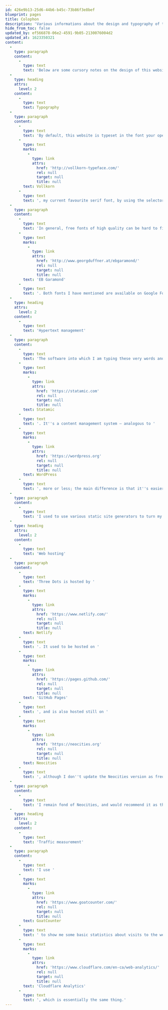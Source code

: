 ```yaml
---
id: 426e9b13-25d6-44b6-b45c-73b86f3e8bef
blueprint: pages
title: Colophon
description: 'Various informations about the design and typography of this website and the tools used to create it.'
hide_from_toc: false
updated_by: ef566878-06e2-4591-9b05-2130076004d2
updated_at: 1623350321
content:
  -
    type: paragraph
    content:
      -
        type: text
        text: 'Below are some cursory notes on the design of this website and the tools I''ve used to create it.'
  -
    type: heading
    attrs:
      level: 2
    content:
      -
        type: text
        text: Typography
  -
    type: paragraph
    content:
      -
        type: text
        text: 'By default, this website is typeset in the font your operating system uses for its user interface. On a Mac, this is San Francisco; on Windows, Segoe UI; etc. However, you may, at your choosing, elect to view this website typeset in '
      -
        type: text
        marks:
          -
            type: link
            attrs:
              href: 'http://vollkorn-typeface.com/'
              rel: null
              target: null
              title: null
        text: Vollkorn
      -
        type: text
        text: ', my current favourite serif font, by using the selector at the bottom of the page.'
  -
    type: paragraph
    content:
      -
        type: text
        text: 'In general, free fonts of high quality can be hard to find. Another one that I quite like is '
      -
        type: text
        marks:
          -
            type: link
            attrs:
              href: 'http://www.georgduffner.at/ebgaramond/'
              rel: null
              target: null
              title: null
        text: 'EB Garamond'
      -
        type: text
        text: '. Both fonts I have mentioned are available on Google Fonts.'
  -
    type: heading
    attrs:
      level: 2
    content:
      -
        type: text
        text: 'Hypertext management'
  -
    type: paragraph
    content:
      -
        type: text
        text: 'The software into which I am typing these very words and which will transform them into glorious hypertext is called '
      -
        type: text
        marks:
          -
            type: link
            attrs:
              href: 'https://statamic.com'
              rel: null
              target: null
              title: null
        text: Statamic
      -
        type: text
        text: '. It''s a content management system – analogous to '
      -
        type: text
        marks:
          -
            type: link
            attrs:
              href: 'https://wordpress.org'
              rel: null
              target: null
              title: null
        text: WordPress
      -
        type: text
        text: ', more or less; the main difference is that it''s easier and more fun to extend and customize.'
  -
    type: paragraph
    content:
      -
        type: text
        text: 'I used to use various static site generators to turn my prose into HTML – I should set down my thoughts on them all someday. But I gave them all up in favour of a graphical editing interface, and never looked back.'
  -
    type: heading
    attrs:
      level: 2
    content:
      -
        type: text
        text: 'Web hosting'
  -
    type: paragraph
    content:
      -
        type: text
        text: 'Three Dots is hosted by '
      -
        type: text
        marks:
          -
            type: link
            attrs:
              href: 'https://www.netlify.com/'
              rel: null
              target: null
              title: null
        text: Netlify
      -
        type: text
        text: '. It used to be hosted on '
      -
        type: text
        marks:
          -
            type: link
            attrs:
              href: 'https://pages.github.com/'
              rel: null
              target: null
              title: null
        text: 'GitHub Pages'
      -
        type: text
        text: ', and is also hosted still on '
      -
        type: text
        marks:
          -
            type: link
            attrs:
              href: 'https://neocities.org'
              rel: null
              target: null
              title: null
        text: Neocities
      -
        type: text
        text: ', although I don''t update the Neocities version as frequently.'
  -
    type: paragraph
    content:
      -
        type: text
        text: 'I remain fond of Neocities, and would recommend it as the easiest to use and least intimidating of all the methods of putting hypertext on the internet. They even have an in-browser HTML editor, so you don''t have to figure out how to upload stuff. Of course Netlify and services like it offer much more control over how your site is served.'
  -
    type: heading
    attrs:
      level: 2
    content:
      -
        type: text
        text: 'Traffic measurement'
  -
    type: paragraph
    content:
      -
        type: text
        text: 'I use '
      -
        type: text
        marks:
          -
            type: link
            attrs:
              href: 'https://www.goatcounter.com/'
              rel: null
              target: null
              title: null
        text: GoatCounter
      -
        type: text
        text: ' to show me some basic statistics about visits to the website: how many visits occur on each day for each page, which countries visitors come from, and so on. GoatCounter is not capable of tracking individual visitors across multiple visits, nor of doing any kind of data analysis – it''s just a fancy hit counter, and probably doesn''t deserve to be called ‘analytics’. Recently I''ve also been trying out '
      -
        type: text
        marks:
          -
            type: link
            attrs:
              href: 'https://www.cloudflare.com/en-ca/web-analytics/'
              rel: null
              target: null
              title: null
        text: 'Cloudflare Analytics'
      -
        type: text
        text: ', which is essentially the same thing.'
---
```

